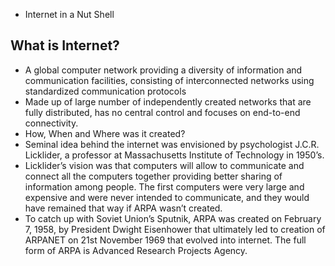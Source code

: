 - Internet in a Nut Shell
 ## What is Internet?
- A global computer network providing a diversity of information and communication facilities, consisting of interconnected networks using standardized communication protocols
- Made up of large number of independently created networks that are fully distributed, has no central control and focuses on end-to-end connectivity.
- How, When and Where was it created?
- Seminal idea behind the internet was envisioned by psychologist J.C.R. Licklider, a professor at Massachusetts Institute of Technology in 1950’s.
- Licklider’s vision was that computers will allow to communicate and connect all the computers together providing better sharing of information among people. The first computers were very large and expensive and were never intended to communicate, and they would have remained that way if ARPA wasn’t created.
- To catch up with Soviet Union’s Sputnik, ARPA was created on February 7, 1958, by President Dwight Eisenhower that ultimately led to creation of ARPANET on 21st November 1969 that evolved into internet. The full form of ARPA is Advanced Research Projects Agency.
